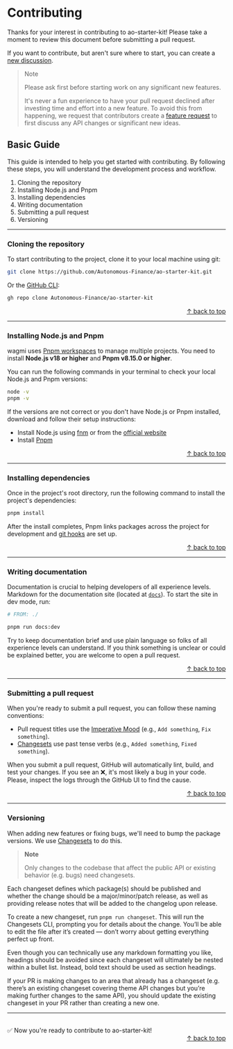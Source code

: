 # Contributing

Thanks for your interest in contributing to ao-starter-kit! Please take a moment to review this document before submitting a pull request.

If you want to contribute, but aren't sure where to start, you can create a [new discussion](https://github.com/Autonomous-Finance/ao-starter-kit/discussions).

> Note
> 
> Please ask first before starting work on any significant new features.
> 
> It's never a fun experience to have your pull request declined after investing time and effort into a new feature. To avoid this from happening, we request that contributors create a [feature request](https://github.com/Autonomous-Finance/ao-starter-kit/discussions/new?category=ideas) to first discuss any API changes or significant new ideas.

## Basic Guide

This guide is intended to help you get started with contributing. By following these steps, you will understand the development process and workflow.

1. Cloning the repository
2. Installing Node.js and Pnpm
3. Installing dependencies
4. Writing documentation
5. Submitting a pull request
6. Versioning

---

### Cloning the repository

To start contributing to the project, clone it to your local machine using git:

```bash
git clone https://github.com/Autonomous-Finance/ao-starter-kit.git
```

Or the [GitHub CLI](https://cli.github.com):

```bash
gh repo clone Autonomous-Finance/ao-starter-kit
```

<div align="right">
  <a href="#basic-guide">&uarr; back to top</a></b>
</div>

---

### Installing Node.js and Pnpm

wagmi uses [Pnpm workspaces](https://pnpm.io/workspaces) to manage multiple projects. You need to install **Node.js v18 or higher** and **Pnpm v8.15.0 or higher**.

You can run the following commands in your terminal to check your local Node.js and Pnpm versions:

```bash
node -v
pnpm -v
```

If the versions are not correct or you don't have Node.js or Pnpm installed, download and follow their setup instructions:

- Install Node.js using [fnm](https://github.com/Schniz/fnm) or from the [official website](https://nodejs.org)
- Install [Pnpm](https://pnpm.io/installation)

<div align="right">
  <a href="#basic-guide">&uarr; back to top</a></b>
</div>

---

### Installing dependencies

Once in the project's root directory, run the following command to install the project's dependencies:

```bash
pnpm install
```

After the install completes, Pnpm links packages across the project for development and [git hooks](https://github.com/toplenboren/simple-git-hooks) are set up.

<div align="right">
  <a href="#basic-guide">&uarr; back to top</a></b>
</div>

---

### Writing documentation

Documentation is crucial to helping developers of all experience levels. Markdown for the documentation site (located at [`docs`](../docs)). To start the site in dev mode, run:

```bash
# FROM: ./

pnpm run docs:dev 
```

Try to keep documentation brief and use plain language so folks of all experience levels can understand. If you think something is unclear or could be explained better, you are welcome to open a pull request.

<div align="right">
  <a href="#basic-guide">&uarr; back to top</a></b>
</div>

---

### Submitting a pull request

When you're ready to submit a pull request, you can follow these naming conventions:

- Pull request titles use the [Imperative Mood](https://en.wikipedia.org/wiki/Imperative_mood) (e.g., `Add something`, `Fix something`).
- [Changesets](#versioning) use past tense verbs (e.g., `Added something`, `Fixed something`).

When you submit a pull request, GitHub will automatically lint, build, and test your changes. If you see an ❌, it's most likely a bug in your code. Please, inspect the logs through the GitHub UI to find the cause.

<div align="right">
  <a href="#basic-guide">&uarr; back to top</a></b>
</div>

---

### Versioning

When adding new features or fixing bugs, we'll need to bump the package versions. We use [Changesets](https://github.com/changesets/changesets) to do this.

> **Note**
>
> Only changes to the codebase that affect the public API or existing behavior (e.g. bugs) need changesets.

Each changeset defines which package(s) should be published and whether the change should be a major/minor/patch release, as well as providing release notes that will be added to the changelog upon release.

To create a new changeset, run `pnpm run changeset`. This will run the Changesets CLI, prompting you for details about the change. You’ll be able to edit the file after it’s created — don’t worry about getting everything perfect up front.

Even though you can technically use any markdown formatting you like, headings should be avoided since each changeset will ultimately be nested within a bullet list. Instead, bold text should be used as section headings.

If your PR is making changes to an area that already has a changeset (e.g. there’s an existing changeset covering theme API changes but you’re making further changes to the same API), you should update the existing changeset in your PR rather than creating a new one.

---

<br>

<div>
  ✅ Now you're ready to contribute to ao-starter-kit!
</div>

<div align="right">
  <a href="#advanced-guide">&uarr; back to top</a></b>
</div>

